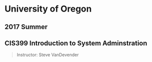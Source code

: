 # University of Oregon 
## 2017 Summer 
## CIS399 Introduction to System Adminstration

> Instructor: Steve VanDevender



